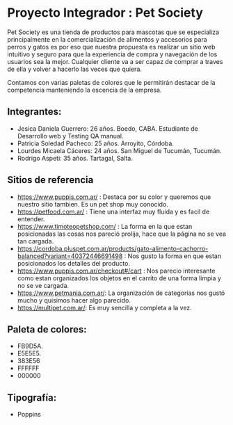 # Proyecto Integrador : Pet Society
Pet Society es una tienda de productos para mascotas que se especializa principalmente
en la comercialización de alimentos y accesorios para perros y gatos es por eso que nuestra propuesta es realizar
un sitio web intuitivo y seguro para que la experiencia de compra y navegación de los usuarios sea la mejor.
Cualquier cliente va a ser capaz de comprar a traves de ella y volver a hacerlo las veces que quiera.

Contamos con varias paletas de colores que le permitirán destacar de la competencia manteniendo la escencia de la empresa.

## Integrantes:
- Jesica Daniela Guerrero: 26 años. Boedo, CABA. Estudiante de Desarrollo web y Testing QA manual.
- Patricia Soledad Pacheco: 25 años. Arroyito, Córdoba.
- Lourdes Micaela Cáceres:  24 años. San Miguel de Tucumán, Tucumán.
- Rodrigo Aspeti: 35 años. Tartagal, Salta. 

## Sitios de referencia
- https://www.puppis.com.ar/ : Destaca por su color y queremos que nuestro sitio tambien. Es un pet shop muy conocido.
- https://petfood.com.ar/ : Tiene una interfaz muy fluida y es facil de entender.
- https://www.timoteopetshop.com/ : La forma en la que estan posicionadas las cosas nos pareció prolija, hace que la página no se vea tan cargada.
- https://cordoba.pluspet.com.ar/products/gato-alimento-cachorro-balanced?variant=40372446691498 : Nos gusto la forma en que estan posicionados los detalles del producto.
- https://www.puppis.com.ar/checkout#/cart : Nos parecio interesante como estan organizados los objetos en el carrito de una forma limpia y no se ve cargada.
- https://www.petmania.com.ar/: La organización de categorías nos gustó mucho y quisimos hacer algo parecido.
- https://multipet.com.ar/: Es muy sencilla y completa a la vez. 

## Paleta de colores:

- FB9D5A.
- E5E5E5.
- 383E56
- FFFFFF
- 000000

## Tipografía:
- Poppins
